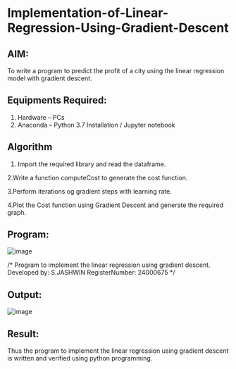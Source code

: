 # Implementation-of-Linear-Regression-Using-Gradient-Descent

## AIM:
To write a program to predict the profit of a city using the linear regression model with gradient descent.

## Equipments Required:
1. Hardware – PCs
2. Anaconda – Python 3.7 Installation / Jupyter notebook

## Algorithm
1. Import the required library and read the dataframe.

2.Write a function computeCost to generate the cost function.

3.Perform iterations og gradient steps with learning rate.

4.Plot the Cost function using Gradient Descent and generate the required graph.


## Program:
![image](https://github.com/user-attachments/assets/ec8ef730-6d6d-443b-8d5b-d8623cddd04f)

/*
Program to implement the linear regression using gradient descent.
Developed by: S.JASHWIN
RegisterNumber: 24000675
*/


## Output:
![image](https://github.com/user-attachments/assets/066f3168-d1f7-4f30-8e3e-773eb3e0eeb9)


## Result:
Thus the program to implement the linear regression using gradient descent is written and verified using python programming.

